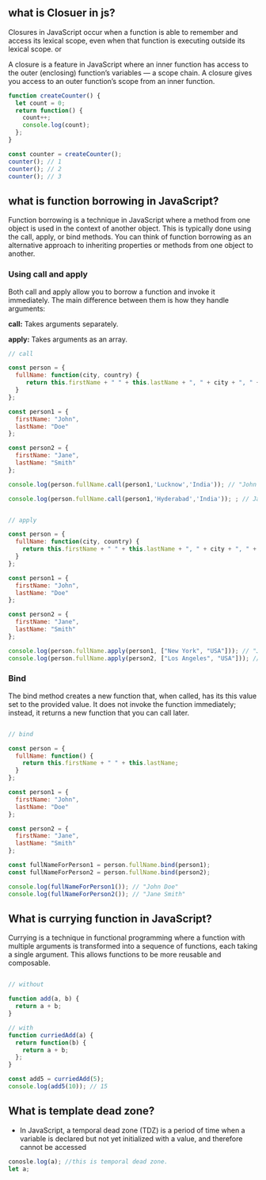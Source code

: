 ## what is Closuer in js?
Closures in JavaScript occur when a function is able to remember and access its lexical scope, even when that function is executing outside its lexical scope. or

A closure is a feature in JavaScript where an inner function has access to the outer (enclosing) function’s variables — a scope chain. A closure gives you access to an outer function’s scope from an inner function.

```js
function createCounter() {
  let count = 0;
  return function() {
    count++;
    console.log(count);
  };
}

const counter = createCounter();
counter(); // 1
counter(); // 2
counter(); // 3

```

## what is function borrowing in JavaScript?

Function borrowing is a technique in JavaScript where a method from one object is used in the context of another object. This is typically done using the call, apply, or bind methods.
You can think of function borrowing as an alternative approach to inheriting properties or methods from one object to another. 

### Using call and apply
Both call and apply allow you to borrow a function and invoke it immediately. The main difference between them is how they handle arguments:

__call:__ Takes arguments separately.

__apply:__ Takes arguments as an array.

```js
// call 

const person = {
  fullName: function(city, country) {
     return this.firstName + " " + this.lastName + ", " + city + ", " + 
  }
};

const person1 = {
  firstName: "John",
  lastName: "Doe"
};

const person2 = {
  firstName: "Jane",
  lastName: "Smith"
};

console.log(person.fullName.call(person1,'Lucknow','India')); // "John Doe, Lucnow, India"

console.log(person.fullName.call(person1,'Hyderabad','India')); ; // Jane Smith, Hyderabad, India"

```

```js

// apply

const person = {
  fullName: function(city, country) {
    return this.firstName + " " + this.lastName + ", " + city + ", " + country;
  }
};

const person1 = {
  firstName: "John",
  lastName: "Doe"
};

const person2 = {
  firstName: "Jane",
  lastName: "Smith"
};

console.log(person.fullName.apply(person1, ["New York", "USA"])); // "John Doe, New York, USA"
console.log(person.fullName.apply(person2, ["Los Angeles", "USA"])); // "Jane Smith, Los Angeles, USA"

```

### Bind 
The bind method creates a new function that, when called, has its this value set to the provided value. It does not invoke the function immediately; instead, it returns a new function that you can call later.

```js

// bind

const person = {
  fullName: function() {
    return this.firstName + " " + this.lastName;
  }
};

const person1 = {
  firstName: "John",
  lastName: "Doe"
};

const person2 = {
  firstName: "Jane",
  lastName: "Smith"
};

const fullNameForPerson1 = person.fullName.bind(person1);
const fullNameForPerson2 = person.fullName.bind(person2);

console.log(fullNameForPerson1()); // "John Doe"
console.log(fullNameForPerson2()); // "Jane Smith"
```

## What is currying function in JavaScript?
Currying is a technique in functional programming where a function with multiple arguments is transformed into a sequence of functions, each taking a single argument. This allows functions to be more reusable and composable.

```js

// without

function add(a, b) {
  return a + b;
}

// with
function curriedAdd(a) {
  return function(b) {
    return a + b;
  };
}

const add5 = curriedAdd(5);
console.log(add5(10)); // 15
```

## What is template dead zone?

- In JavaScript, a temporal dead zone (TDZ) is a period of time when a variable is declared but not yet initialized with a value, and therefore cannot be accessed

```js
conosle.log(a); //this is temporal dead zone.
let a;
```